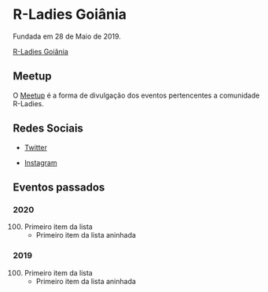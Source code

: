 # R-Ladies Goiânia

Fundada em 28 de Maio de 2019.

[R-Ladies Goiânia](https://www.rladiesgyn.com/)

## Meetup

O [Meetup](https://www.meetup.com/pt-BR/rladies-goiania/events/past/) é a forma de divulgação dos eventos pertencentes a comunidade R-Ladies.

## Redes Sociais

* [Twitter](https://twitter.com/rladiesgyn)

* [Instagram](https://www.instagram.com/rladiesgyn/?hl=pt-br)

## Eventos passados

### 2020

100. Primeiro item da lista
     - Primeiro item da lista aninhada

### 2019

100. Primeiro item da lista
     - Primeiro item da lista aninhada
